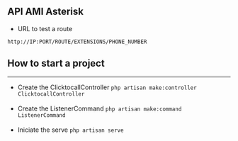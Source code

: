 ## API AMI Asterisk

* URL to test a route
<pre><code>http://IP:PORT/ROUTE/EXTENSIONS/PHONE_NUMBER</code></pre>

## How to start a project
***
* Create the ClicktocallController `php artisan make:controller ClicktocallController`
<br></br>
* Create the ListenerCommand
`php artisan make:command ListenerCommand`
<br></br>
* Iniciate the serve
`php artisan serve`
